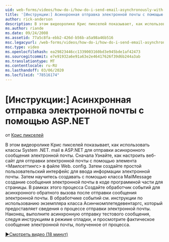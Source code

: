 ```yaml
---
uid: web-forms/videos/how-do-i/how-do-i-send-email-asynchronously-with-aspnet
title: '[Инструкции:] Асинхронная отправка электронной почты с помощью ASP.NET | Документация Майкрософт'
author: rick-anderson
description: В этом видеоролике Крис пикселей показывает, как использовать классы System .NET. mail в ASP.NET для отправки асинхронного сообщения электронной почты. Сначала см. раздел как настроить веб-Si...
ms.author: riande
ms.date: 09/24/2008
ms.assetid: 77a5c8fa-ebb2-426d-b56b-a5a98a46b516
msc.legacyurl: /web-forms/videos/how-do-i/how-do-i-send-email-asynchronously-with-aspnet
msc.type: video
ms.openlocfilehash: ea29823446cc1339003160bd3e945bde1af42473
ms.sourcegitcommit: e7e91932a6e91a63e2e46417626f39d6b244a3ab
ms.translationtype: MT
ms.contentlocale: ru-RU
ms.lasthandoff: 03/06/2020
ms.locfileid: "78516174"
---
```

# <a name="how-do-i-send-email-asynchronously-with-aspnet"></a>[Инструкции:] Асинхронная отправка электронной почты с помощью ASP.NET

от [Крис пикселей](https://twitter.com/chrispels)

В этом видеоролике Крис пикселей показывает, как использовать классы System .NET. mail в ASP.NET для отправки асинхронного сообщения электронной почты. Сначала Узнайте, как настроить веб-сайт для отправки электронной почты с помощью элемента &lt;Маилсеттингс&gt; в файле Web. config. Затем создайте простой пользовательский интерфейс для ввода информации электронной почты. Затем научитесь создавать с помощью класса MailMessage создание сообщения электронной почты в коде программной части для страницы. В рамках этого процесса Создайте обработчик событий для асинхронного обратного вызова после отправки сообщения электронной почты. В обработчике событий см. инструкции по использованию экземпляра класса Асинчкомплетедевентаргс, который предоставляет сведения о процессе отправки электронной почты. Наконец, выполните асинхронную отправку тестового сообщения, следуя инструкциям в режиме отладки, и просмотрите фактическое сообщение электронной почты, полученное от процесса.

[&#9654;Смотреть видео (18 минут)](https://channel9.msdn.com/Blogs/ASP-NET-Site-Videos/how-do-i-send-email-asynchronously-with-aspnet)
